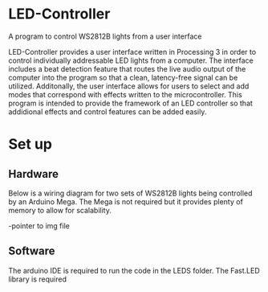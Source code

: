 # LED-Controller
A program to control WS2812B lights from a user interface

LED-Controller provides a user interface written in Processing 3 in order to control individually addressable LED lights from a computer. The interface includes a beat detection feature that routes the live audio output of the computer into the program so that a clean, latency-free signal can be utilized. Additonally, the user interface allows for users to select and add modes that correspond with effects written to the microcontroller. This program is intended to provide the framework of an LED controller so that addidional effects and control features can be added easily. 

# Set up
## Hardware
Below is a wiring diagram for two sets of WS2812B lights being controlled by an Arduino Mega. The Mega is not required but it provides plenty of memory to allow for scalability. 

-pointer to img file

## Software
The arduino IDE is required to run the code in the LEDS folder. The Fast.LED library is required 
